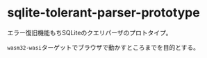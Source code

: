 # sqlite-tolerant-parser-prototype

エラー復旧機能もちSQLiteのクエリパーザのプロトタイプ。

`wasm32-wasi`ターゲットでブラウザで動かすところまでを目的とする。
